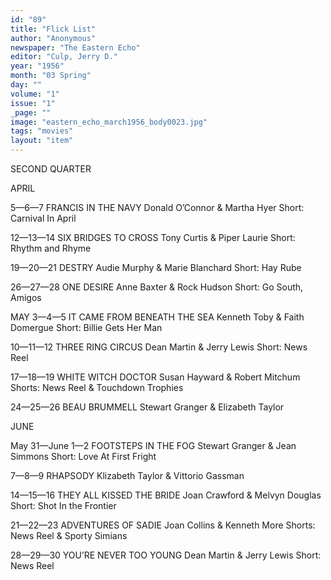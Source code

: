```yaml
---
id: "89"
title: "Flick List"
author: "Anonymous"
newspaper: "The Eastern Echo"
editor: "Culp, Jerry D."
year: "1956"
month: "03 Spring"
day: ""
volume: "1"
issue: "1"
_page: ""
image: "eastern_echo_march1956_body0023.jpg"
tags: "movies"
layout: "item"
---
```

SECOND QUARTER

APRIL

5—6—7
FRANCIS IN THE NAVY
Donald O’Connor & Martha Hyer
Short: Carnival In April

12—13—14
SIX BRIDGES TO CROSS
Tony Curtis & Piper Laurie
Short: Rhythm and Rhyme

19—20—21
DESTRY
Audie Murphy & Marie Blanchard
Short: Hay Rube

26—27—28
ONE DESIRE
Anne Baxter & Rock Hudson
Short: Go South, Amigos

MAY
3—4—5
IT CAME FROM BENEATH THE SEA
Kenneth Toby & Faith Domergue
Short: Billie Gets Her Man

10—11—12
THREE RING CIRCUS
Dean Martin & Jerry Lewis
Short: News Reel

17—18—19
WHITE WITCH DOCTOR
Susan Hayward & Robert Mitchum
Shorts: News Reel & Touchdown Trophies

24—25—26
BEAU BRUMMELL
Stewart Granger & Elizabeth Taylor

JUNE

May 31—June 1—2
FOOTSTEPS IN THE FOG
Stewart Granger & Jean Simmons
Short: Love At First Fright

7—8—9
RHAPSODY
Klizabeth Taylor & Vittorio Gassman

14—15—16
THEY ALL KISSED THE BRIDE
Joan Crawford & Melvyn Douglas
Short: Shot In the Frontier

21—22—23
ADVENTURES OF SADIE
Joan Collins & Kenneth More
Shorts: News Reel & Sporty Simians

28—29—30
YOU’RE NEVER TOO YOUNG
Dean Martin & Jerry Lewis
Short: News Reel
